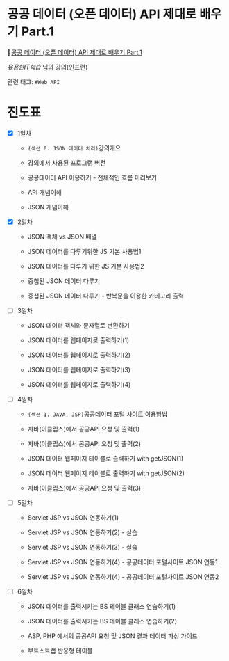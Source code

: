 # 공공 데이터 (오픈 데이터) API 제대로 배우기 Part.1

🔗[공공 데이터 (오픈 데이터) API 제대로 배우기 Part.1](https://www.inflearn.com/course/%EA%B3%B5%EA%B3%B5%EB%8D%B0%EC%9D%B4%ED%84%B0-api-1/dashboard)

*유용한IT학습* 님의 강의(인프런)

관련 태그: `#Web API`

# 진도표

- [x] 1일차

    - `(섹션 0. JSON 데이터 처리)`강의개요

    - 강의에서 사용된 프로그램 버전

    - 공공데이터 API 이용하기 - 전체적인 흐름 미리보기

    - API 개념이해

    - JSON 개념이해

- [x] 2일차

    - JSON 객체 vs JSON 배열

    - JSON 데이터를 다루기위한 JS 기본 사용법1

    - JSON 데이터를 다루기 위한 JS 기본 사용법2

    - 중첩된 JSON 데이터 다루기

    - 중첩된 JSON 데이터 다루기 - 반복문을 이용한 카테고리 출력

- [ ] 3일차

    - JSON 데이터 객체와 문자열로 변환하기

    - JSON 데이터를 웹페이지로 출력하기(1)

    - JSON 데이터를 웹페이지로 출력하기(2)

    - JSON 데이터를 웹페이지로 출력하기(3)

    - JSON 데이터를 웹페이지로 출력하기(4)

- [ ] 4일차

    - `(섹션 1. JAVA, JSP)`공공데이터 포털 사이트 이용방법

    - 자바(이클립스)에서 공공API 요청 및 출력(1)

    - 자바(이클립스)에서 공공API 요청 및 출력(2)

    - JSON 데이터 웹페이지 테이블로 출력하기 with getJSON(1)

    - JSON 데이터 웹페이지 테이블로 출력하기 with getJSON(2)

    - 자바(이클립스)에서 공공API 요청 및 출력(3)

- [ ] 5일차

    - Servlet JSP vs JSON 연동하기(1)

    - Servlet JSP vs JSON 연동하기(2) - 실습

    - Servlet JSP vs JSON 연동하기(3) - 실습

    - Servlet JSP vs JSON 연동하기(4) - 공공데이터 포털사이트 JSON 연동1

    - Servlet JSP vs JSON 연동하기(4) - 공공데이터 포털사이트 JSON 연동2

- [ ] 6일차

    - JSON 데이터를 출력시키는 BS 테이블 클래스 연습하기(1)

    - JSON 데이터를 출력시키는 BS 테이블 클래스 연습하기(2)

    - ASP, PHP 에서의 공공API 요청 및 JSON 결과 데이터 파싱 가이드

    - 부트스트랩 반응형 테이블
